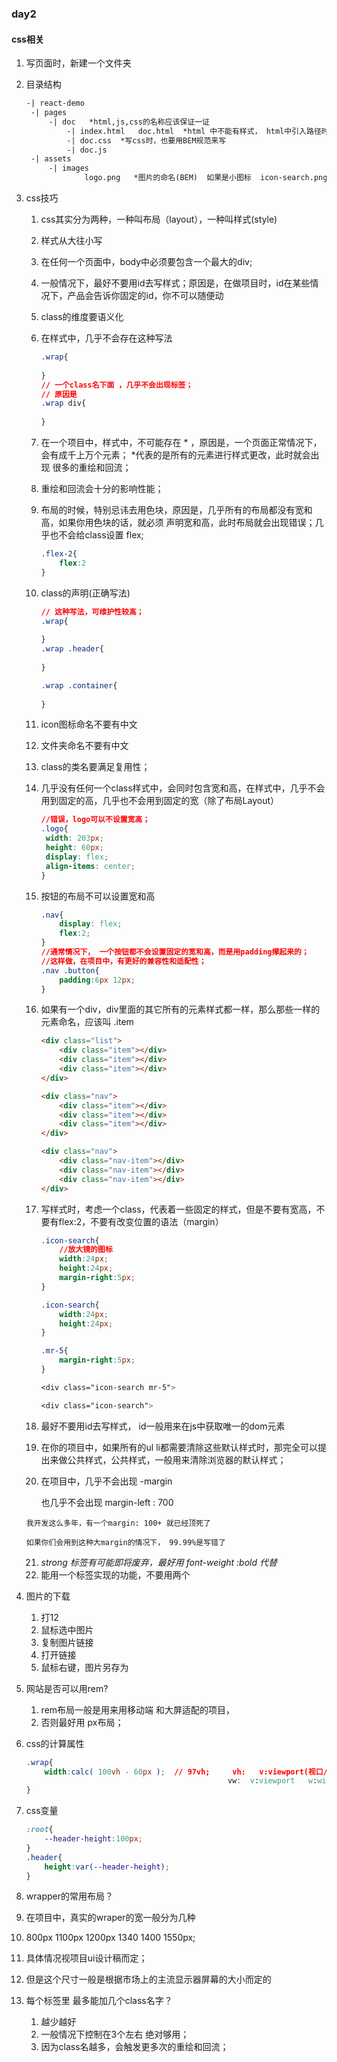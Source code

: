 ### day2

#### css相关

1. 写页面时，新建一个文件夹

2. 目录结构

   ```html
   -| react-demo
   	-| pages
   		-| doc   *html,js,css的名称应该保证一证
   			-| index.html   doc.html  *html 中不能有样式， html中引入路径时，不能绝对路径，一般都要用相对路径；
   			-| doc.css  *写css时，也要用BEM规范来写   
   			-| doc.js
   	-| assets
   		-| images
   				logo.png   *图片的命名(BEM)  如果是小图标  icon-search.png  icon-search_blue.png
   ```

3. css技巧

   1. css其实分为两种，一种叫布局（layout），一种叫样式(style)

   2. 样式从大往小写

   3. 在任何一个页面中，body中必须要包含一个最大的div;

   4. 一般情况下，最好不要用id去写样式；原因是，在做项目时，id在某些情况下，产品会告诉你固定的id，你不可以随便动

   5. class的维度要语义化

   6. 在样式中，几乎不会存在这种写法

      ```css
      .wrap{
          
      }
      // 一个class名下面 ，几乎不会出现标签；
      // 原因是
      .wrap div{
          
      }
      ```

   7. 在一个项目中，样式中，不可能存在 * ，原因是，一个页面正常情况下，会有成千上万个元素； *代表的是所有的元素进行样式更改，此时就会出现 很多的重绘和回流；

   8. 重绘和回流会十分的影响性能；

   9. 布局的时候，特别忌讳去用色块，原因是，几乎所有的布局都没有宽和高，如果你用色块的话，就必须 声明宽和高，此时布局就会出现错误；几乎也不会给class设置 flex;

      ```css
      .flex-2{
          flex:2
      }
      ```

      

   10. class的声明(正确写法)

       ```css
       // 这种写法，可维护性较高；
       .wrap{
           
       }
       .wrap .header{
           
       }
       
       .wrap .container{
           
       }
       ```


   11.  icon图标命名不要有中文

   12. 文件夹命名不要有中文

   13. class的类名要满足复用性；

   14. 几乎没有任何一个class样式中，会同时包含宽和高，在样式中，几乎不会用到固定的高，几乎也不会用到固定的宽（除了布局Layout）

       ```css
       //错误，logo可以不设置宽高；
       .logo{
       	width: 203px;
       	height: 60px;
       	display: flex;
       	align-items: center;
       }
       ```

   15. 按钮的布局不可以设置宽和高

       ```css
       .nav{
           display: flex;
           flex:2;
       }
       //通常情况下， 一个按钮都不会设置固定的宽和高，而是用padding撑起来的；
       //这样做，在项目中，有更好的兼容性和适配性；
       .nav .button{
           padding:6px 12px;
       }
       ```

   16. 如果有一个div，div里面的其它所有的元素样式都一样，那么那些一样的元素命名，应该叫 .item

       ```html
       <div class="list">
           <div class="item"></div>
           <div class="item"></div>
           <div class="item"></div>
       </div>
       
       <div class="nav">
           <div class="item"></div>
           <div class="item"></div>
           <div class="item"></div>
       </div>
       
       <div class="nav">
           <div class="nav-item"></div>
           <div class="nav-item"></div>
           <div class="nav-item"></div>
       </div>
       ```

   17. 写样式时，考虑一个class，代表着一些固定的样式，但是不要有宽高，不要有flex:2，不要有改变位置的语法（margin）

       ```css
       .icon-search{
           //放大镜的图标
           width:24px;
           height:24px;
           margin-right:5px;
       }
       
       .icon-search{
           width:24px;
           height:24px;
       }
       
       .mr-5{
           margin-right:5px;
       }
       
       <div class="icon-search mr-5">
       
       <div class="icon-search">
       ```

   18.  最好不要用id去写样式， id一般用来在js中获取唯一的dom元素 

   19. 在你的项目中，如果所有的ul li都需要清除这些默认样式时，那完全可以提出来做公共样式，公共样式，一般用来清除浏览器的默认样式；

   20.  在项目中，几乎不会出现 -margin

        也几乎不会出现 margin-left : 700

       我开发这么多年，有一个margin: 100+ 就已经顶死了 

       如果你们会用到这种大margin的情况下， 99.99%是写错了 

   21. *strong 标签有可能即将废弃，最好用 font-weight :bold 代替*
   22. 能用一个标签实现的功能，不要用两个

4. 图片的下载

   1. 打12
   2. 鼠标选中图片
   3. 复制图片链接
   4. 打开链接
   5. 鼠标右键，图片另存为

5. 网站是否可以用rem?

   1. rem布局一般是用来用移动端 和大屏适配的项目，
   2. 否则最好用 px布局；

6. css的计算属性

   ```css
   .wrap{
       width:calc( 100vh - 60px );  // 97vh;     vh:   v:viewport(视口/屏幕)  h：height
                                                vw:  v:viewport   w:width;
   }
   ```

7. css变量

   ```css
   :root{
       --header-height:100px;
   }
   .header{
       height:var(--header-height);
   }
   ```

8.  wrapper的常用布局？

   1. 在项目中，真实的wraper的宽一般分为几种 
   2. 800px 1100px  1200px  1340   1400  1550px;
   3. 具体情况视项目ui设计稿而定；
   4. 但是这个尺寸一般是根据市场上的主流显示器屏幕的大小而定的

9. 每个标签里 最多能加几个class名字？
   1. 越少越好  
   2. 一般情况下控制在3个左右 绝对够用；
   3. 因为class名越多，会触发更多次的重绘和回流；